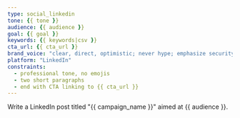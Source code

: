 ```yaml
---
type: social_linkedin
tone: {{ tone }}
audience: {{ audience }}
goal: {{ goal }}
keywords: {{ keywords|csv }}
cta_url: {{ cta_url }}
brand_voice: "clear, direct, optimistic; never hype; emphasize security, transparency, and utility"
platform: "LinkedIn"
constraints:
  - professional tone, no emojis
  - two short paragraphs
  - end with CTA linking to {{ cta_url }}
---
```


Write a LinkedIn post titled "{{ campaign_name }}" aimed at {{ audience }}.